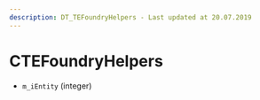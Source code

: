 ```yaml
---
description: DT_TEFoundryHelpers - Last updated at 20.07.2019
---
```


# CTEFoundryHelpers


* `m_iEntity` (integer)